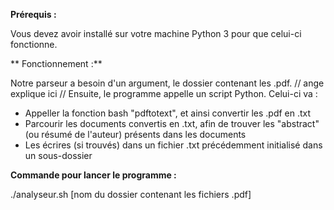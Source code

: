 **Prérequis :**

Vous devez avoir installé sur votre machine Python 3 pour que celui-ci fonctionne.

** Fonctionnement :**

Notre parseur a besoin d'un argument, le dossier contenant les .pdf.
// ange explique ici //
Ensuite, le programme appelle un script Python.
Celui-ci va :

- Appeller la fonction bash "pdftotext", et ainsi convertir les .pdf en .txt
- Parcourir les documents convertis en .txt, afin de trouver les "abstract" (ou résumé de l'auteur) présents dans les documents
- Les écrires (si trouvés) dans un fichier .txt précédemment initialisé dans un sous-dossier

**Commande pour lancer le programme :**

./analyseur.sh [nom du dossier contenant les fichiers .pdf]

